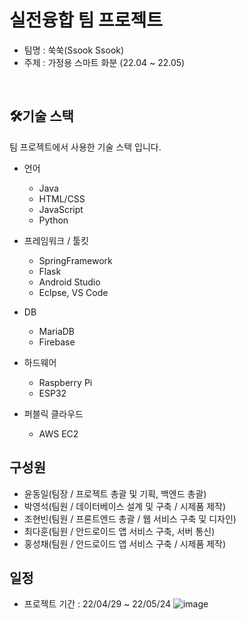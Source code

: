 # 실전융합 팀 프로젝트
  - 팀명 : 쑥쑥(Ssook Ssook)
  - 주제 : 가정용 스마트 화분 (22.04 ~ 22.05)
  
  <br>

## 🛠기술 스택
팀 프로젝트에서 사용한 기술 스택 입니다.

- 언어
	- Java
	- HTML/CSS
	- JavaScript
	- Python
- 프레임워크 / 툴킷 
	- SpringFramework
	- Flask
	- Android Studio
	- Eclpse, VS Code

- DB
	- MariaDB
	- Firebase
- 하드웨어
	- Raspberry Pi
	- ESP32
- 퍼블릭 클라우드
    - AWS EC2

## 구성원

- 윤동일(팀장 / 프로젝트 총괄 및 기획, 백엔드 총괄)
- 박영석(팀원 / 데이터베이스 설계 및 구축 / 시제품 제작)
- 조현빈(팀원 / 프론트엔드 총괄 / 웹 서비스 구축 및 디자인)
- 최다훈(팀원 / 안드로이드 앱 서비스 구축, 서버 통신)
- 홍성채(팀원 / 안드로이드 앱 서비스 구축 / 시제품 제작)


## 일정 
- 프로젝트 기간 : 22/04/29 ~ 22/05/24
![image](https://user-images.githubusercontent.com/54389682/170426145-764c60d6-a5cd-4bdf-bbb7-9cd0b9e46176.png)


